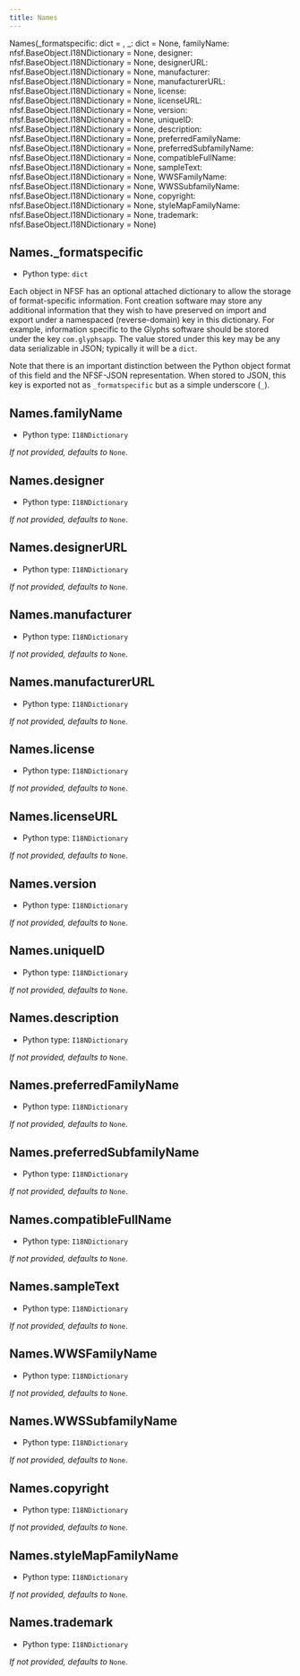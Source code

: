 ```yaml
---
title: Names
---
```

Names(_formatspecific: dict = <factory>, _: dict = None, familyName: nfsf.BaseObject.I18NDictionary = None, designer: nfsf.BaseObject.I18NDictionary = None, designerURL: nfsf.BaseObject.I18NDictionary = None, manufacturer: nfsf.BaseObject.I18NDictionary = None, manufacturerURL: nfsf.BaseObject.I18NDictionary = None, license: nfsf.BaseObject.I18NDictionary = None, licenseURL: nfsf.BaseObject.I18NDictionary = None, version: nfsf.BaseObject.I18NDictionary = None, uniqueID: nfsf.BaseObject.I18NDictionary = None, description: nfsf.BaseObject.I18NDictionary = None, preferredFamilyName: nfsf.BaseObject.I18NDictionary = None, preferredSubfamilyName: nfsf.BaseObject.I18NDictionary = None, compatibleFullName: nfsf.BaseObject.I18NDictionary = None, sampleText: nfsf.BaseObject.I18NDictionary = None, WWSFamilyName: nfsf.BaseObject.I18NDictionary = None, WWSSubfamilyName: nfsf.BaseObject.I18NDictionary = None, copyright: nfsf.BaseObject.I18NDictionary = None, styleMapFamilyName: nfsf.BaseObject.I18NDictionary = None, trademark: nfsf.BaseObject.I18NDictionary = None)
## Names._formatspecific

* Python type: `dict`


Each object in NFSF has an optional attached dictionary to allow the storage
of format-specific information. Font creation software may store any additional
information that they wish to have preserved on import and export under a
namespaced (reverse-domain) key in this dictionary. For example, information
specific to the Glyphs software should be stored under the key `com.glyphsapp`.
The value stored under this key may be any data serializable in JSON; typically
it will be a `dict`.

Note that there is an important distinction between the Python object format
of this field and the NFSF-JSON representation. When stored to JSON, this key
is exported not as `_formatspecific` but as a simple underscore (`_`).



## Names.familyName

* Python type: `I18NDictionary`

*If not provided, defaults to* `None`.


## Names.designer

* Python type: `I18NDictionary`

*If not provided, defaults to* `None`.


## Names.designerURL

* Python type: `I18NDictionary`

*If not provided, defaults to* `None`.


## Names.manufacturer

* Python type: `I18NDictionary`

*If not provided, defaults to* `None`.


## Names.manufacturerURL

* Python type: `I18NDictionary`

*If not provided, defaults to* `None`.


## Names.license

* Python type: `I18NDictionary`

*If not provided, defaults to* `None`.


## Names.licenseURL

* Python type: `I18NDictionary`

*If not provided, defaults to* `None`.


## Names.version

* Python type: `I18NDictionary`

*If not provided, defaults to* `None`.


## Names.uniqueID

* Python type: `I18NDictionary`

*If not provided, defaults to* `None`.


## Names.description

* Python type: `I18NDictionary`

*If not provided, defaults to* `None`.


## Names.preferredFamilyName

* Python type: `I18NDictionary`

*If not provided, defaults to* `None`.


## Names.preferredSubfamilyName

* Python type: `I18NDictionary`

*If not provided, defaults to* `None`.


## Names.compatibleFullName

* Python type: `I18NDictionary`

*If not provided, defaults to* `None`.


## Names.sampleText

* Python type: `I18NDictionary`

*If not provided, defaults to* `None`.


## Names.WWSFamilyName

* Python type: `I18NDictionary`

*If not provided, defaults to* `None`.


## Names.WWSSubfamilyName

* Python type: `I18NDictionary`

*If not provided, defaults to* `None`.


## Names.copyright

* Python type: `I18NDictionary`

*If not provided, defaults to* `None`.


## Names.styleMapFamilyName

* Python type: `I18NDictionary`

*If not provided, defaults to* `None`.


## Names.trademark

* Python type: `I18NDictionary`

*If not provided, defaults to* `None`.


